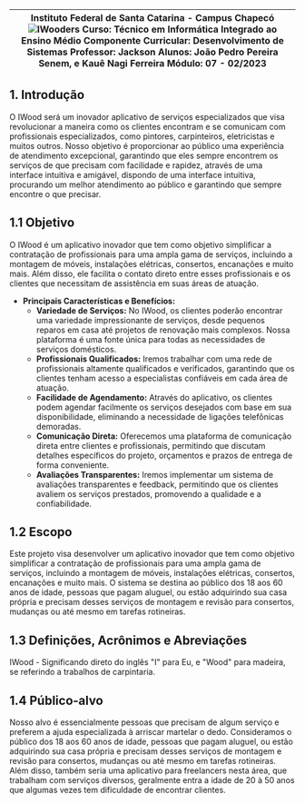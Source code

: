 | **Instituto Federal de Santa Catarina - Campus Chapecó**![IWooders](https://i.ibb.co/MhSZkXR/logo.jpg) **Curso:** Técnico em Informática Integrado ao Ensino Médio **Componente Curricular:** Desenvolvimento de Sistemas **Professor:** Jackson **Alunos:** João Pedro Pereira Senem, e Kauê Nagi Ferreira **Módulo:** 07 - 02/2023 |
| --------------------------------------------------------------------------------------------------------------------------------------------------------------------------------------------------------------------------------------------------------------------------------------------------------------------------------------------------- |

## 1. Introdução

O IWood será um inovador aplicativo de serviços especializados que visa revolucionar a maneira como os clientes encontram e se comunicam com profissionais especializados, como pintores, carpinteiros, eletricistas e muitos outros. Nosso objetivo é proporcionar ao público uma experiência de atendimento excepcional, garantindo que eles sempre encontrem os serviços de que precisam com facilidade e rapidez, através de uma interface intuitiva e amigável, dispondo de uma interface intuitiva, procurando um melhor atendimento ao público e garantindo que sempre encontre o que precisar.

## 1.1 Objetivo

O IWood é um aplicativo inovador que tem como objetivo simplificar a contratação de profissionais para uma ampla gama de serviços, incluindo a montagem de móveis, instalações elétricas, consertos, encanações e muito mais. Além disso, ele facilita o contato direto entre esses profissionais e os clientes que necessitam de assistência em suas áreas de atuação.

- **Principais Características e Benefícios:**
  - **Variedade de Serviços:** No IWood, os clientes poderão encontrar uma variedade impressionante de serviços, desde pequenos reparos em casa até projetos de renovação mais complexos. Nossa plataforma é uma fonte única para todas as necessidades de serviços domésticos.
  - **Profissionais Qualificados:** Iremos trabalhar com uma rede de profissionais altamente qualificados e verificados, garantindo que os clientes tenham acesso a especialistas confiáveis em cada área de atuação.
  - **Facilidade de Agendamento:** Através do aplicativo, os clientes podem agendar facilmente os serviços desejados com base em sua disponibilidade, eliminando a necessidade de ligações telefônicas demoradas.
  - **Comunicação Direta:** Oferecemos uma plataforma de comunicação direta entre clientes e profissionais, permitindo que discutam detalhes específicos do projeto, orçamentos e prazos de entrega de forma conveniente.
  - **Avaliações Transparentes:** Iremos implementar um sistema de avaliações transparentes e feedback, permitindo que os clientes avaliem os serviços prestados, promovendo a qualidade e a confiabilidade.

## 1.2 Escopo

Este projeto visa desenvolver um aplicativo inovador que tem como objetivo simplificar a contratação de profissionais para uma ampla gama de serviços, incluindo a montagem de móveis, instalações elétricas, consertos, encanações e muito mais. O sistema se destina ao público dos 18 aos 60 anos de idade, pessoas que pagam aluguel, ou estão adquirindo sua casa própria e precisam desses serviços de montagem e revisão para consertos, mudanças ou até mesmo em tarefas rotineiras.

## 1.3 Definições, Acrônimos e Abreviações

IWood - Significando direto do inglês "I" para Eu, e "Wood" para madeira, se referindo a trabalhos de carpintaria.

## 1.4 Público-alvo

Nosso alvo é essencialmente pessoas que precisam de algum serviço e preferem a ajuda especializada à arriscar martelar o dedo. Consideramos o público dos 18 aos 60 anos de idade, pessoas que pagam aluguel, ou estão adquirindo sua casa própria e precisam desses serviços de montagem e revisão para consertos, mudanças ou até mesmo em tarefas rotineiras. Além disso, também seria uma aplicativo para freelancers nesta área, que trabalham com serviços diversos, geralmente entra a idade de 20 à 50 anos que algumas vezes tem dificuldade de encontrar clientes.
